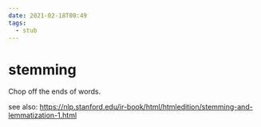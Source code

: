 ```yaml
---
date: 2021-02-18T00:49
tags: 
  - stub
---
```


# stemming

Chop off the ends of words.

<a00bf997>

see also:
https://nlp.stanford.edu/ir-book/html/htmledition/stemming-and-lemmatization-1.html
